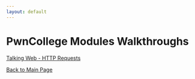```yaml
---
layout: default
---
```

# PwnCollege Modules Walkthroughs
[Talking Web - HTTP Requests](./Talking-Web-Module.md)

[Back to Main Page](../)
